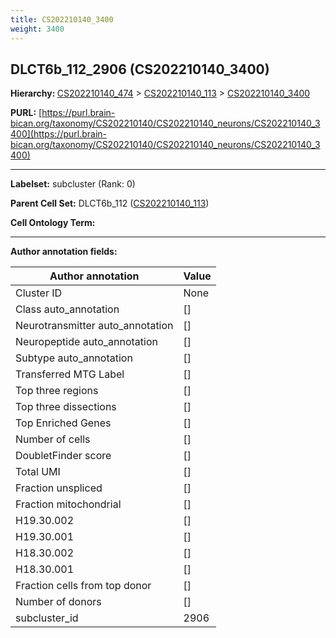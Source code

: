 ```yaml
---
title: CS202210140_3400
weight: 3400
---
```

## DLCT6b_112_2906 (CS202210140_3400)
<b>Hierarchy: </b>
[CS202210140_474](../CS202210140_474) >
[CS202210140_113](../CS202210140_113) >
[CS202210140_3400](../CS202210140_3400)

**PURL:** [https://purl.brain-bican.org/taxonomy/CS202210140/CS202210140_neurons/CS202210140_3400](https://purl.brain-bican.org/taxonomy/CS202210140/CS202210140_neurons/CS202210140_3400)

---


**Labelset:** subcluster (Rank: 0)

**Parent Cell Set:** DLCT6b_112 ([CS202210140_113](../CS202210140_113))



**Cell Ontology Term:** 

[MARKER GENES.]: #


---

[TRANSFERRED ANNOTATIONS.]: #


[AUTHOR ANNOTATION FIELDS.]: #


**Author annotation fields:**

| Author annotation | Value |
|-------------------|-------|
|Cluster ID|None|
|Class auto_annotation|[]|
|Neurotransmitter auto_annotation|[]|
|Neuropeptide auto_annotation|[]|
|Subtype auto_annotation|[]|
|Transferred MTG Label|[]|
|Top three regions|[]|
|Top three dissections|[]|
|Top Enriched Genes|[]|
|Number of cells|[]|
|DoubletFinder score|[]|
|Total UMI|[]|
|Fraction unspliced|[]|
|Fraction mitochondrial|[]|
|H19.30.002|[]|
|H19.30.001|[]|
|H18.30.002|[]|
|H18.30.001|[]|
|Fraction cells from top donor|[]|
|Number of donors|[]|
|subcluster_id|2906|
